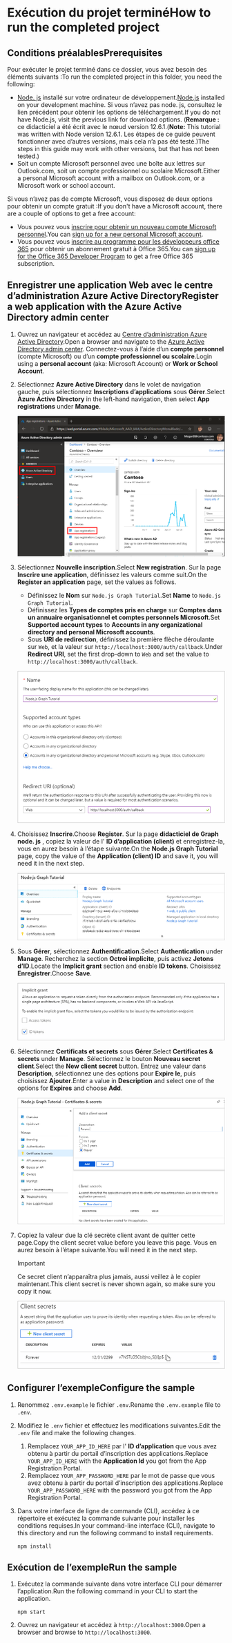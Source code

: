# <a name="how-to-run-the-completed-project"></a><span data-ttu-id="b95b5-101">Exécution du projet terminé</span><span class="sxs-lookup"><span data-stu-id="b95b5-101">How to run the completed project</span></span>

## <a name="prerequisites"></a><span data-ttu-id="b95b5-102">Conditions préalables</span><span class="sxs-lookup"><span data-stu-id="b95b5-102">Prerequisites</span></span>

<span data-ttu-id="b95b5-103">Pour exécuter le projet terminé dans ce dossier, vous avez besoin des éléments suivants :</span><span class="sxs-lookup"><span data-stu-id="b95b5-103">To run the completed project in this folder, you need the following:</span></span>

- <span data-ttu-id="b95b5-104">[Node. js](https://nodejs.org) installé sur votre ordinateur de développement.</span><span class="sxs-lookup"><span data-stu-id="b95b5-104">[Node.js](https://nodejs.org) installed on your development machine.</span></span> <span data-ttu-id="b95b5-105">Si vous n’avez pas node. js, consultez le lien précédent pour obtenir les options de téléchargement.</span><span class="sxs-lookup"><span data-stu-id="b95b5-105">If you do not have Node.js, visit the previous link for download options.</span></span> <span data-ttu-id="b95b5-106">(**Remarque :** ce didacticiel a été écrit avec le nœud version 12.6.1.</span><span class="sxs-lookup"><span data-stu-id="b95b5-106">(**Note:** This tutorial was written with Node version 12.6.1.</span></span> <span data-ttu-id="b95b5-107">Les étapes de ce guide peuvent fonctionner avec d’autres versions, mais cela n’a pas été testé.)</span><span class="sxs-lookup"><span data-stu-id="b95b5-107">The steps in this guide may work with other versions, but that has not been tested.)</span></span>
- <span data-ttu-id="b95b5-108">Soit un compte Microsoft personnel avec une boîte aux lettres sur Outlook.com, soit un compte professionnel ou scolaire Microsoft.</span><span class="sxs-lookup"><span data-stu-id="b95b5-108">Either a personal Microsoft account with a mailbox on Outlook.com, or a Microsoft work or school account.</span></span>

<span data-ttu-id="b95b5-109">Si vous n’avez pas de compte Microsoft, vous disposez de deux options pour obtenir un compte gratuit :</span><span class="sxs-lookup"><span data-stu-id="b95b5-109">If you don't have a Microsoft account, there are a couple of options to get a free account:</span></span>

- <span data-ttu-id="b95b5-110">Vous pouvez vous [inscrire pour obtenir un nouveau compte Microsoft personnel](https://signup.live.com/signup?wa=wsignin1.0&rpsnv=12&ct=1454618383&rver=6.4.6456.0&wp=MBI_SSL_SHARED&wreply=https://mail.live.com/default.aspx&id=64855&cbcxt=mai&bk=1454618383&uiflavor=web&uaid=b213a65b4fdc484382b6622b3ecaa547&mkt=E-US&lc=1033&lic=1).</span><span class="sxs-lookup"><span data-stu-id="b95b5-110">You can [sign up for a new personal Microsoft account](https://signup.live.com/signup?wa=wsignin1.0&rpsnv=12&ct=1454618383&rver=6.4.6456.0&wp=MBI_SSL_SHARED&wreply=https://mail.live.com/default.aspx&id=64855&cbcxt=mai&bk=1454618383&uiflavor=web&uaid=b213a65b4fdc484382b6622b3ecaa547&mkt=E-US&lc=1033&lic=1).</span></span>
- <span data-ttu-id="b95b5-111">Vous pouvez vous [inscrire au programme pour les développeurs office 365](https://developer.microsoft.com/office/dev-program) pour obtenir un abonnement gratuit à Office 365.</span><span class="sxs-lookup"><span data-stu-id="b95b5-111">You can [sign up for the Office 365 Developer Program](https://developer.microsoft.com/office/dev-program) to get a free Office 365 subscription.</span></span>

## <a name="register-a-web-application-with-the-azure-active-directory-admin-center"></a><span data-ttu-id="b95b5-112">Enregistrer une application Web avec le centre d’administration Azure Active Directory</span><span class="sxs-lookup"><span data-stu-id="b95b5-112">Register a web application with the Azure Active Directory admin center</span></span>

1. <span data-ttu-id="b95b5-113">Ouvrez un navigateur et accédez au [Centre d’administration Azure Active Directory](https://aad.portal.azure.com).</span><span class="sxs-lookup"><span data-stu-id="b95b5-113">Open a browser and navigate to the [Azure Active Directory admin center](https://aad.portal.azure.com).</span></span> <span data-ttu-id="b95b5-114">Connectez-vous à l’aide d’un **compte personnel** (compte Microsoft) ou d’un **compte professionnel ou scolaire**.</span><span class="sxs-lookup"><span data-stu-id="b95b5-114">Login using a **personal account** (aka: Microsoft Account) or **Work or School Account**.</span></span>

1. <span data-ttu-id="b95b5-115">Sélectionnez **Azure Active Directory** dans le volet de navigation gauche, puis sélectionnez **Inscriptions d’applications** sous **Gérer**.</span><span class="sxs-lookup"><span data-stu-id="b95b5-115">Select **Azure Active Directory** in the left-hand navigation, then select **App registrations** under **Manage**.</span></span>

    ![<span data-ttu-id="b95b5-116">Une capture d’écran des inscriptions d’applications</span><span class="sxs-lookup"><span data-stu-id="b95b5-116">A screenshot of the App registrations</span></span> ](/tutorial/images/aad-portal-app-registrations.png)

1. <span data-ttu-id="b95b5-117">Sélectionnez **Nouvelle inscription**.</span><span class="sxs-lookup"><span data-stu-id="b95b5-117">Select **New registration**.</span></span> <span data-ttu-id="b95b5-118">Sur la page **Inscrire une application**, définissez les valeurs comme suit.</span><span class="sxs-lookup"><span data-stu-id="b95b5-118">On the **Register an application** page, set the values as follows.</span></span>

    - <span data-ttu-id="b95b5-119">Définissez le **Nom** sur `Node.js Graph Tutorial`.</span><span class="sxs-lookup"><span data-stu-id="b95b5-119">Set **Name** to `Node.js Graph Tutorial`.</span></span>
    - <span data-ttu-id="b95b5-120">Définissez les **Types de comptes pris en charge** sur **Comptes dans un annuaire organisationnel et comptes personnels Microsoft**.</span><span class="sxs-lookup"><span data-stu-id="b95b5-120">Set **Supported account types** to **Accounts in any organizational directory and personal Microsoft accounts**.</span></span>
    - <span data-ttu-id="b95b5-121">Sous **URI de redirection**, définissez la première flèche déroulante sur `Web`, et la valeur sur `http://localhost:3000/auth/callback`.</span><span class="sxs-lookup"><span data-stu-id="b95b5-121">Under **Redirect URI**, set the first drop-down to `Web` and set the value to `http://localhost:3000/auth/callback`.</span></span>

    ![Capture d’écran de la page Inscrire une application](/tutorial/images/aad-register-an-app.png)

1. <span data-ttu-id="b95b5-123">Choisissez **Inscrire**.</span><span class="sxs-lookup"><span data-stu-id="b95b5-123">Choose **Register**.</span></span> <span data-ttu-id="b95b5-124">Sur la page **didacticiel de Graph node. js** , copiez la valeur de l' **ID d’application (client)** et enregistrez-la, vous en aurez besoin à l’étape suivante.</span><span class="sxs-lookup"><span data-stu-id="b95b5-124">On the **Node.js Graph Tutorial** page, copy the value of the **Application (client) ID** and save it, you will need it in the next step.</span></span>

    ![Une capture d’écran de l’ID d’application de la nouvelle inscription d'application](/tutorial/images/aad-application-id.png)

1. <span data-ttu-id="b95b5-126">Sous **Gérer**, sélectionnez **Authentification**.</span><span class="sxs-lookup"><span data-stu-id="b95b5-126">Select **Authentication** under **Manage**.</span></span> <span data-ttu-id="b95b5-127">Recherchez la section **Octroi implicite**, puis activez **Jetons d’ID**.</span><span class="sxs-lookup"><span data-stu-id="b95b5-127">Locate the **Implicit grant** section and enable **ID tokens**.</span></span> <span data-ttu-id="b95b5-128">Choisissez **Enregistrer**.</span><span class="sxs-lookup"><span data-stu-id="b95b5-128">Choose **Save**.</span></span>

    ![Une capture d’écran de la rubrique octroi implicite](/tutorial/images/aad-implicit-grant.png)

1. <span data-ttu-id="b95b5-130">Sélectionnez **Certificats et secrets** sous **Gérer**.</span><span class="sxs-lookup"><span data-stu-id="b95b5-130">Select **Certificates & secrets** under **Manage**.</span></span> <span data-ttu-id="b95b5-131">Sélectionnez le bouton **Nouveau secret client**.</span><span class="sxs-lookup"><span data-stu-id="b95b5-131">Select the **New client secret** button.</span></span> <span data-ttu-id="b95b5-132">Entrez une valeur dans **Description**, sélectionnez une des options pour **Expire le**, puis choisissez **Ajouter**.</span><span class="sxs-lookup"><span data-stu-id="b95b5-132">Enter a value in **Description** and select one of the options for **Expires** and choose **Add**.</span></span>

    ![Une capture d’écran de la boîte de dialogue Ajouter une clé secrète client](/tutorial/images/aad-new-client-secret.png)

1. <span data-ttu-id="b95b5-134">Copiez la valeur due la clé secrète client avant de quitter cette page.</span><span class="sxs-lookup"><span data-stu-id="b95b5-134">Copy the client secret value before you leave this page.</span></span> <span data-ttu-id="b95b5-135">Vous en aurez besoin à l’étape suivante.</span><span class="sxs-lookup"><span data-stu-id="b95b5-135">You will need it in the next step.</span></span>

    > [!IMPORTANT]
    > <span data-ttu-id="b95b5-136">Ce secret client n’apparaîtra plus jamais, aussi veillez à le copier maintenant.</span><span class="sxs-lookup"><span data-stu-id="b95b5-136">This client secret is never shown again, so make sure you copy it now.</span></span>

    ![Une capture d’écran de la clé secrète client nouvellement ajoutée](/tutorial/images/aad-copy-client-secret.png)

## <a name="configure-the-sample"></a><span data-ttu-id="b95b5-138">Configurer l’exemple</span><span class="sxs-lookup"><span data-stu-id="b95b5-138">Configure the sample</span></span>

1. <span data-ttu-id="b95b5-139">Renommez `.env.example` le fichier `.env`.</span><span class="sxs-lookup"><span data-stu-id="b95b5-139">Rename the `.env.example` file to `.env`.</span></span>
1. <span data-ttu-id="b95b5-140">Modifiez le `.env` fichier et effectuez les modifications suivantes.</span><span class="sxs-lookup"><span data-stu-id="b95b5-140">Edit the `.env` file and make the following changes.</span></span>
    1. <span data-ttu-id="b95b5-141">Remplacez `YOUR_APP_ID_HERE` par l' **ID d’application** que vous avez obtenu à partir du portail d’inscription des applications.</span><span class="sxs-lookup"><span data-stu-id="b95b5-141">Replace `YOUR_APP_ID_HERE` with the **Application Id** you got from the App Registration Portal.</span></span>
    1. <span data-ttu-id="b95b5-142">Remplacez `YOUR_APP_PASSWORD_HERE` par le mot de passe que vous avez obtenu à partir du portail d’inscription des applications.</span><span class="sxs-lookup"><span data-stu-id="b95b5-142">Replace `YOUR_APP_PASSWORD_HERE` with the password you got from the App Registration Portal.</span></span>
1. <span data-ttu-id="b95b5-143">Dans votre interface de ligne de commande (CLI), accédez à ce répertoire et exécutez la commande suivante pour installer les conditions requises.</span><span class="sxs-lookup"><span data-stu-id="b95b5-143">In your command-line interface (CLI), navigate to this directory and run the following command to install requirements.</span></span>

    ```Shell
    npm install
    ```

## <a name="run-the-sample"></a><span data-ttu-id="b95b5-144">Exécution de l’exemple</span><span class="sxs-lookup"><span data-stu-id="b95b5-144">Run the sample</span></span>

1. <span data-ttu-id="b95b5-145">Exécutez la commande suivante dans votre interface CLI pour démarrer l’application.</span><span class="sxs-lookup"><span data-stu-id="b95b5-145">Run the following command in your CLI to start the application.</span></span>

    ```Shell
    npm start
    ```

1. <span data-ttu-id="b95b5-146">Ouvrez un navigateur et accédez à `http://localhost:3000`.</span><span class="sxs-lookup"><span data-stu-id="b95b5-146">Open a browser and browse to `http://localhost:3000`.</span></span>
